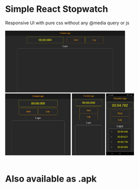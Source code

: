 # Simple React Stopwatch
 
 <span>Responsive UI with pure css without any @media query or js</span>
 <br></br>
    <img src="https://github.com/NRicode/Simple-React-Stopwatch/blob/main/demo/big.png" width= "auto" height= "200px"></img>
    <img src="https://github.com/NRicode/Simple-React-Stopwatch/blob/main/demo/med.png" width= "auto" height= "200px"></img>
    <img src="https://github.com/NRicode/Simple-React-Stopwatch/blob/main/demo/small.png" width= "auto" height= "200px"></img>
    <img src="https://github.com/NRicode/Simple-React-Stopwatch/blob/main/demo/phone.jpg" width= "auto" height= "200px"></img>
<br></br>
# Also available as .apk
